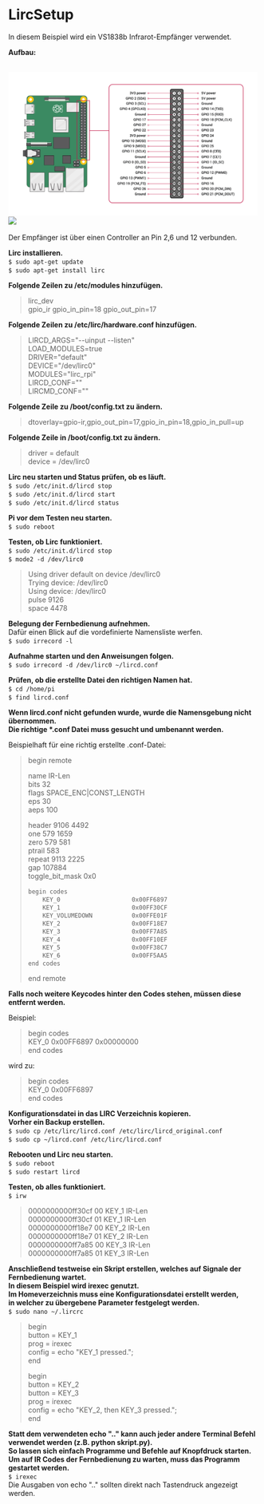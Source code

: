 # LircSetup  
  
  
In diesem Beispiel wird ein VS1838b Infrarot-Empfänger verwendet.  
  
**Aufbau:**  
  
<br>
<img src="images/RaspberryPi_B+_Pins.png" width="500">
<img src="images/RaspberryPi_B+_Setup.jpg" width="300"><br>
  
Der Empfänger ist über einen Controller an Pin 2,6 und 12 verbunden.  
  
**Lirc installieren.**  
`$ sudo apt-get update`  
`$ sudo apt-get install lirc`  
  
**Folgende Zeilen zu /etc/modules hinzufügen.**  
> lirc_dev  
> gpio_ir gpio_in_pin=18 gpio_out_pin=17  
  
**Folgende Zeilen zu /etc/lirc/hardware.conf hinzufügen.**  
> LIRCD_ARGS="--uinput --listen"  
> LOAD_MODULES=true  
> DRIVER="default"  
> DEVICE="/dev/lirc0"  
> MODULES="lirc_rpi"  
> LIRCD_CONF=""  
> LIRCMD_CONF=""  
  
**Folgende Zeile zu /boot/config.txt zu ändern.**  
> dtoverlay=gpio-ir,gpio_out_pin=17,gpio_in_pin=18,gpio_in_pull=up  
  
**Folgende Zeile in /boot/config.txt zu ändern.**  
> driver    = default  
> device    = /dev/lirc0  
  
**Lirc neu starten und Status prüfen, ob es läuft.**  
`$ sudo /etc/init.d/lircd stop`  
`$ sudo /etc/init.d/lircd start`  
`$ sudo /etc/init.d/lircd status`  
  
**Pi vor dem Testen neu starten.**  
`$ sudo reboot`  
  
**Testen, ob Lirc funktioniert.**  
`$ sudo /etc/init.d/lircd stop`  
`$ mode2 -d /dev/lirc0`  
> Using driver default on device /dev/lirc0  
> Trying device: /dev/lirc0  
> Using device: /dev/lirc0  
> pulse 9126  
> space 4478  
  
**Belegung der Fernbedienung aufnehmen.**  
Dafür einen Blick auf die vordefinierte Namensliste werfen.  
`$ sudo irrecord -l`  
  
**Aufnahme starten und den Anweisungen folgen.**  
`$ sudo irrecord -d /dev/lirc0 ~/lircd.conf`  
  
**Prüfen, ob die erstellte Datei den richtigen Namen hat.**  
`$ cd /home/pi`  
`$ find lircd.conf`  
  
**Wenn lircd.conf nicht gefunden wurde, wurde die Namensgebung nicht übernommen.**  
**Die richtige \*.conf Datei muss gesucht und umbenannt werden.**  
  
Beispielhaft für eine richtig erstellte .conf-Datei:  
  
> begin remote  
>   
> name  IR-Len  
> bits           32  
> flags SPACE_ENC|CONST_LENGTH  
> eps            30  
> aeps          100  
>   
> header       9106  4492  
> one           579  1659  
> zero          579   581  
> ptrail        583  
> repeat       9113  2225  
> gap          107884  
> toggle_bit_mask 0x0  
>   
>     begin codes  
>         KEY_0                    0x00FF6897  
>         KEY_1                    0x00FF30CF  
>         KEY_VOLUMEDOWN           0x00FFE01F  
>         KEY_2                    0x00FF18E7  
>         KEY_3                    0x00FF7A85  
>         KEY_4                    0x00FF10EF  
>         KEY_5                    0x00FF38C7  
>         KEY_6                    0x00FF5AA5  
>     end codes  
>     
> end remote  
  
**Falls noch weitere Keycodes hinter den Codes stehen, müssen diese entfernt werden.**  
  
Beispiel:  
  
>   
> begin codes  
>     KEY_0                    0x00FF6897 0x00000000  
> end codes  
>   
  
wird zu:  
  
>   
> begin codes  
>     KEY_0                    0x00FF6897  
> end codes  
>   
  
**Konfigurationsdatei in das LIRC Verzeichnis kopieren.**  
**Vorher ein Backup erstellen.**  
`$ sudo cp /etc/lirc/lircd.conf /etc/lirc/lircd_original.conf`  
`$ sudo cp ~/lircd.conf /etc/lirc/lircd.conf`  
  
**Rebooten und Lirc neu starten.**  
`$ sudo reboot`  
`$ sudo restart lircd`  
  
**Testen, ob alles funktioniert.**  
`$ irw`  
> 0000000000ff30cf 00 KEY_1 IR-Len  
> 0000000000ff30cf 01 KEY_1 IR-Len  
> 0000000000ff18e7 00 KEY_2 IR-Len  
> 0000000000ff18e7 01 KEY_2 IR-Len  
> 0000000000ff7a85 00 KEY_3 IR-Len  
> 0000000000ff7a85 01 KEY_3 IR-Len  
  
**Anschließend testweise ein Skript erstellen, welches auf Signale der Fernbedienung wartet.**  
**In diesem Beispiel wird irexec genutzt.**  
**Im Homeverzeichnis muss eine Konfigurationsdatei erstellt werden,**  
**in welcher zu übergebene Parameter festgelegt werden.**  
`$ sudo nano ~/.lircrc`  
  
> begin  
>     button = KEY_1  
>     prog   = irexec  
>     config = echo "KEY_1 pressed.";  
> end  
>   
> begin  
>     button = KEY_2  
>     button = KEY_3  
>     prog   = irexec  
>     config = echo "KEY_2, then KEY_3 pressed.";  
> end  
  
**Statt dem verwendeten echo ".." kann auch jeder andere Terminal Befehl verwendet werden (z.B. python skript.py).**  
**So lassen sich einfach Programme und Befehle auf Knopfdruck starten.**  
**Um auf IR Codes der Fernbedienung zu warten, muss das Programm gestartet werden.**  
`$ irexec`  
Die Ausgaben von echo ".." sollten direkt nach Tastendruck angezeigt werden.
